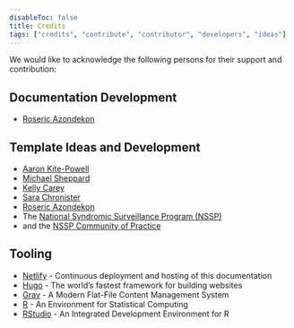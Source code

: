 ```yaml
---
disableToc: false
title: Credits
tags: ["credits", "contribute", "contributor", "developers", "ideas"] 
---
```


We would like to acknowledge the following persons for their support and contribution:

## Documentation Development

* [Roseric Azondekon](https://github.com/rosericazondekon)

## Template Ideas and Development

<!-- This list will keep growing as we receive new contributions -->
* [Aaron Kite-Powell](https://github.com/akitepowell)
* [Michael Sheppard](https://github.com/Michael-Sheppard)
* [Kelly Carey](https://github.com/kellycarey)
* [Sara Chronister](https://github.com/sara-chronister)
* [Roseric Azondekon](https://github.com/rosericazondekon)
* The [National Syndromic Surveillance Program (NSSP)](https://www.cdc.gov/nssp/index.html)
* and the [NSSP Community of Practice](https://nsspcommunityofpractice.org/)

## Tooling

* [Netlify](https://www.netlify.com) - Continuous deployment and hosting of this documentation
* [Hugo](https://gohugo.io/) - The world’s fastest framework for building websites
* [Grav](https://getgrav.org/) - A Modern Flat-File Content Management System
* [R](https://www.R-project.org/) - An Environment for Statistical Computing
* [RStudio](https://www.rstudio.com/products/rstudio/download/) - An Integrated Development Environment for R
